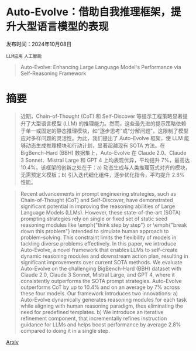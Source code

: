 # Auto-Evolve：借助自我推理框架，提升大型语言模型的表现

发布时间：2024年10月08日

`LLM应用` `人工智能`

> Auto-Evolve: Enhancing Large Language Model's Performance via Self-Reasoning Framework

# 摘要

> 近期，Chain-of-Thought (CoT) 和 Self-Discover 等提示工程策略显著提升了大型语言模型 (LLM) 的推理能力。然而，这些最先进的提示策略依赖于单一或固定的静态推理模块，如“逐步思考”或“分解问题”，这限制了模型应对多样问题的灵活性。为此，我们提出了 Auto-Evolve 框架，使 LLM 能够动态生成推理模块和行动计划，显著超越现有 SOTA 方法。在 BigBench-Hard (BBH) 数据集上，Auto-Evolve 在 Claude 2.0、Claude 3 Sonnet、Mistral Large 和 GPT 4 上均表现优异，平均提升 7\%，最高达 10.4\%。该框架的创新之处在于：a) 动态生成与人类推理范式对齐的模块，无需预定义模板；b) 引入迭代细化组件，逐步优化指令，平均提升 2.8\% 性能。

> Recent advancements in prompt engineering strategies, such as Chain-of-Thought (CoT) and Self-Discover, have demonstrated significant potential in improving the reasoning abilities of Large Language Models (LLMs). However, these state-of-the-art (SOTA) prompting strategies rely on single or fixed set of static seed reasoning modules like \emph{"think step by step"} or \emph{"break down this problem"} intended to simulate human approach to problem-solving. This constraint limits the flexibility of models in tackling diverse problems effectively. In this paper, we introduce Auto-Evolve, a novel framework that enables LLMs to self-create dynamic reasoning modules and downstream action plan, resulting in significant improvements over current SOTA methods. We evaluate Auto-Evolve on the challenging BigBench-Hard (BBH) dataset with Claude 2.0, Claude 3 Sonnet, Mistral Large, and GPT 4, where it consistently outperforms the SOTA prompt strategies. Auto-Evolve outperforms CoT by up to 10.4\% and on an average by 7\% across these four models. Our framework introduces two innovations: a) Auto-Evolve dynamically generates reasoning modules for each task while aligning with human reasoning paradigm, thus eliminating the need for predefined templates. b) We introduce an iterative refinement component, that incrementally refines instruction guidance for LLMs and helps boost performance by average 2.8\% compared to doing it in a single step.

[Arxiv](https://arxiv.org/abs/2410.06328)